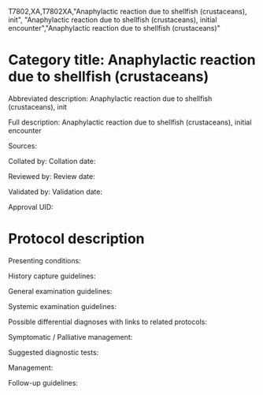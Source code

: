 T7802,XA,T7802XA,"Anaphylactic reaction due to shellfish (crustaceans), init", "Anaphylactic reaction due to shellfish (crustaceans), initial encounter","Anaphylactic reaction due to shellfish (crustaceans)"
# Category title: Anaphylactic reaction due to shellfish (crustaceans)

Abbreviated description: Anaphylactic reaction due to shellfish (crustaceans), init

Full description: Anaphylactic reaction due to shellfish (crustaceans), initial encounter

Sources:

Collated by:
Collation date:

Reviewed by:
Review date:

Validated by:
Validation date:

Approval UID:

# Protocol description

Presenting conditions:

History capture guidelines:

General examination guidelines:

Systemic examination guidelines:

Possible differential diagnoses with links to related protocols:

Symptomatic / Palliative management:

Suggested diagnostic tests:

Management:

Follow-up guidelines:
